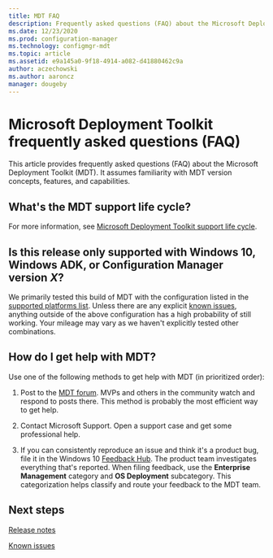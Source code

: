 ```yaml
---
title: MDT FAQ
description: Frequently asked questions (FAQ) about the Microsoft Deployment Toolkit (MDT).
ms.date: 12/23/2020
ms.prod: configuration-manager
ms.technology: configmgr-mdt
ms.topic: article
ms.assetid: e9a145a0-9f18-4914-a082-d41880462c9a
author: aczechowski
ms.author: aaroncz
manager: dougeby
---
```


# Microsoft Deployment Toolkit frequently asked questions (FAQ)

This article provides frequently asked questions (FAQ) about the Microsoft Deployment Toolkit (MDT). It assumes familiarity with MDT version concepts, features, and capabilities.

## What's the MDT support life cycle?

For more information, see [Microsoft Deployment Toolkit support life cycle](/troubleshoot/windows-server/deployment/deployment-toolkit-support).

## <a name="bkmk_version"></a> Is this release only supported with Windows 10, Windows ADK, or Configuration Manager version *X*?

We primarily tested this build of MDT with the configuration listed in the [supported platforms list](release-notes#supported-platforms). Unless there are any explicit [known issues](known-issues.md), anything outside of the above configuration has a high probability of still working. Your mileage may vary as we haven't explicitly tested other combinations.

## How do I get help with MDT?

Use one of the following methods to get help with MDT (in prioritized order):

1. Post to the [MDT forum](/answers/topics/mem-mdt.html). MVPs and others in the community watch and respond to posts there. This method is probably the most efficient way to get help.  

2. Contact Microsoft Support. Open a support case and get some professional help.  

3. If you can consistently reproduce an issue and think it's a product bug, file it in the Windows 10 [Feedback Hub](https://support.microsoft.com/help/4021566/windows-10-send-feedback-to-microsoft-with-feedback-hub-app). The product team investigates everything that's reported. When filing feedback, use the **Enterprise Management** category and **OS Deployment** subcategory. This categorization helps classify and route your feedback to the MDT team.

## Next steps

[Release notes](release-notes.md)

[Known issues](known-issues.md)
